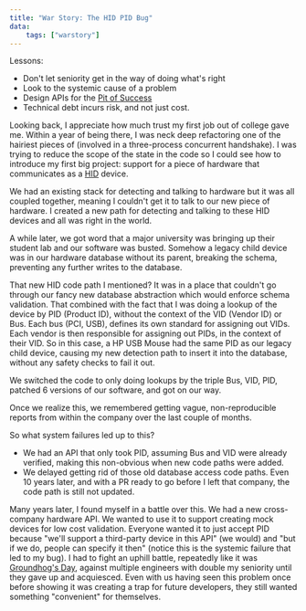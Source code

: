```yaml
---
title: "War Story: The HID PID Bug"
data:
    tags: ["warstory"]
---
```


Lessons:
- Don't let seniority get in the way of doing what's right
- Look to the systemic cause of a problem
- Design APIs for the [Pit of Success](https://philosopherdeveloper.com/posts/pit-of-success.html)
- Technical debt incurs risk, and not just cost.

Looking back, I appreciate how much trust my first job out of college gave me.
Within a year of being there, I was neck deep refactoring one of the hairiest
pieces of (involved in a three-process concurrent handshake).  I was trying to
reduce the scope of the state in the code so I could see how to introduce my
first big project: support for a piece of hardware that communicates as a
[HID](https://en.wikipedia.org/wiki/Hardware_interface_design) device.

We had an existing stack for detecting and talking to hardware but it was all
coupled together, meaning I couldn't get it to talk to our new piece of
hardware.  I created a new path for detecting and talking to these HID devices
and all was right in the world.

A while later, we got word that a major university was bringing up their
student lab and our software was busted.  Somehow a legacy child device was in
our hardware database without its parent, breaking the schema, preventing any
further writes to the database.

That new HID code path I mentioned?  It was in a place that couldn't go through
our fancy new database abstraction which would enforce schema validation.  That
combined with the fact that I was doing a lookup of the device by PID (Product ID), without
the context of the VID (Vendor ID) or Bus.  Each bus (PCI, USB), defines its own standard
for assigning out VIDs.  Each vendor is then responsible for assigning out
PIDs, in the context of their VID.  So in this case, a HP USB Mouse had the
same PID as our legacy child device, causing my new detection path to insert it
into the database, without any safety checks to fail it out.

We switched the code to only doing lookups by the triple Bus, VID, PID, patched
6 versions of our software, and got on our way.

Once we realize this, we remembered getting vague, non-reproducible reports
from within the company over the last couple of months.

So what system failures led up to this?

- We had an API that only took PID, assuming Bus and VID were already verified, making this non-obvious when new code paths were added.
- We delayed getting rid of those old database access code paths.  Even 10
  years later, and with a PR ready to go before I left that company, the code
  path is still not updated.

Many years later, I found myself in a battle over this.  We had a new
cross-company hardware API.  We wanted to use it to support creating mock
devices for low cost validation.  Everyone wanted it to just accept PID because
"we'll support a third-party device in this API" (we would) and "but if we do,
people can specify it then" (notice this is the systemic failure that led to my
bug).  I had to fight an uphill battle, repeatedly like it was [Groundhog's
Day](https://en.wikipedia.org/wiki/Groundhog_Day_(film)), against multiple
engineers with double my seniority until they gave up and acquiesced.  Even
with us having seen this problem once before showing it was creating a trap for
future developers, they still wanted something "convenient" for themselves.
